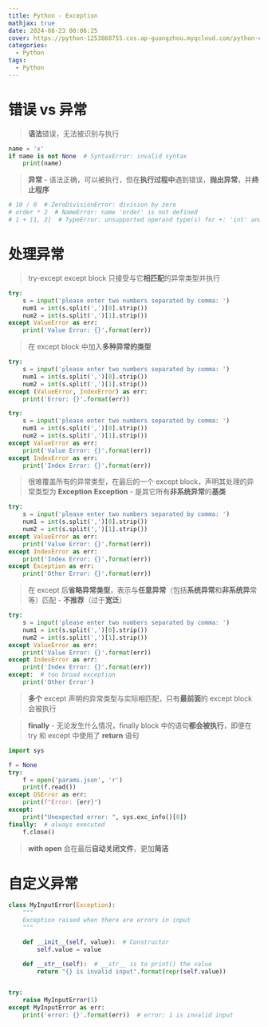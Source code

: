 ```yaml
---
title: Python - Exception
mathjax: true
date: 2024-08-23 00:06:25
cover: https://python-1253868755.cos.ap-guangzhou.myqcloud.com/python-exception.png
categories:
  - Python
tags:
  - Python
---
```


# 错误 vs 异常

> **语法**错误，无法被识别与执行

```python
name = 'x'
if name is not None  # SyntaxError: invalid syntax
    print(name)
```

<!-- more -->

> **异常** - 语法正确，可以被执行，但在**执行过程中**遇到错误，**抛出异常**，并**终止程序**

```python
# 10 / 0  # ZeroDivisionError: division by zero
# order * 2  # NameError: name 'order' is not defined
# 1 + [1, 2]  # TypeError: unsupported operand type(s) for +: 'int' and 'list'
```

# 处理异常

> try-except
> except block 只接受与它**相匹配**的异常类型并执行

```python
try:
    s = input('please enter two numbers separated by comma: ')
    num1 = int(s.split(',')[0].strip())
    num2 = int(s.split(',')[1].strip())
except ValueError as err:
    print('Value Error: {}'.format(err))
```

> 在 except block 中加入**多种异常的类型**

```python
try:
    s = input('please enter two numbers separated by comma: ')
    num1 = int(s.split(',')[0].strip())
    num2 = int(s.split(',')[1].strip())
except (ValueError, IndexError) as err:
    print('Error: {}'.format(err))
```

```python
try:
    s = input('please enter two numbers separated by comma: ')
    num1 = int(s.split(',')[0].strip())
    num2 = int(s.split(',')[1].strip())
except ValueError as err:
    print('Value Error: {}'.format(err))
except IndexError as err:
    print('Index Error: {}'.format(err))
```

> 很难覆盖所有的异常类型，在最后的一个 except block，声明其处理的异常类型为 **Exception**
> **Exception** - 是其它所有**非系统异常**的**基类**

```python
try:
    s = input('please enter two numbers separated by comma: ')
    num1 = int(s.split(',')[0].strip())
    num2 = int(s.split(',')[1].strip())
except ValueError as err:
    print('Value Error: {}'.format(err))
except IndexError as err:
    print('Index Error: {}'.format(err))
except Exception as err:
    print('Other Error: {}'.format(err))
```

> 在 except 后**省略异常类型**，表示与**任意异常**（包括**系统异常**和**非系统异**常等）匹配 - **不推荐**（过于**宽泛**）

```python
try:
    s = input('please enter two numbers separated by comma: ')
    num1 = int(s.split(',')[0].strip())
    num2 = int(s.split(',')[1].strip())
except ValueError as err:
    print('Value Error: {}'.format(err))
except IndexError as err:
    print('Index Error: {}'.format(err))
except:  # too broad exception
    print('Other Error')
```

> **多个** except 声明的异常类型与实际相匹配，只有**最前面**的 except block 会被执行

> **finally** - 无论发生什么情况，finally block 中的语句**都会被执行**，即便在 try 和 except 中使用了 **return** 语句

```python
import sys

f = None
try:
    f = open('params.json', 'r')
    print(f.read())
except OSError as err:
    print(f"Error: {err}")
except:
    print("Unexpected error: ", sys.exc_info()[0])
finally:  # always executed
    f.close()
```

> **with open** 会在最后**自动关闭文件**，更加**简洁**

# 自定义异常

```python
class MyInputError(Exception):
    """
    Exception raised when there are errors in input
    """

    def __init__(self, value):  # Constructor
        self.value = value

    def __str__(self):  # __str__ is to print() the value
        return "{} is invalid input".format(repr(self.value))


try:
    raise MyInputError(1)
except MyInputError as err:
    print('error: {}'.format(err))  # error: 1 is invalid input
```
